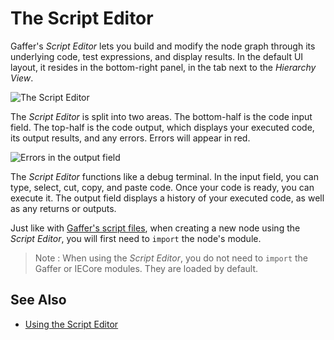 # The Script Editor #

Gaffer's _Script Editor_ lets you build and modify the node graph through its underlying code, test expressions, and display results. In the default UI layout, it resides in the bottom-right panel, in the tab next to the _Hierarchy View_.

![The Script Editor](images/scriptEditorBlank.png "The Script Editor")

The _Script Editor_ is split into two areas. The bottom-half is the code input field. The top-half is the code output, which displays your executed code, its output results, and any errors. Errors will appear in red.

![Errors in the output field](images/scriptEditorError.png "Errors in the output field")

The _Script Editor_ functions like a debug terminal. In the input field, you can type, select, cut, copy, and paste code. Once your code is ready, you can execute it. The output field displays a history of your executed code, as well as any returns or outputs.

Just like with [Gaffer's script files](../../ScriptingAPI/ScriptFiles/index.md), when creating a new node using the _Script Editor_, you will first need to `import` the node's module.

> Note :
> When using the _Script Editor_, you do not need to `import` the Gaffer or IECore modules. They are loaded by default.


## See Also ##

- [Using the Script Editor](../UsingScriptEditor/index.md)
